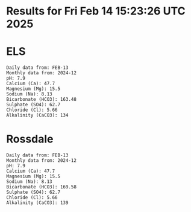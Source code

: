 # Results for Fri Feb 14 15:23:26 UTC 2025
# ELS
```
Daily data from: FEB-13
Monthly data from: 2024-12
pH: 7.9
Calcium (Ca): 47.7
Magnesium (Mg): 15.5
Sodium (Na): 8.13
Bicarbonate (HCO3): 163.48
Sulphate (SO4): 62.7
Chloride (Cl): 5.66
Alkalinity (CaCO3): 134
```
# Rossdale
```
Daily data from: FEB-13
Monthly data from: 2024-12
pH: 7.9
Calcium (Ca): 47.7
Magnesium (Mg): 15.5
Sodium (Na): 8.13
Bicarbonate (HCO3): 169.58
Sulphate (SO4): 62.7
Chloride (Cl): 5.66
Alkalinity (CaCO3): 139
```
